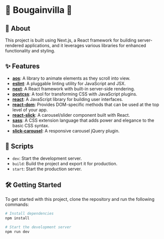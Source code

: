 # 🌺 Bougainvilla 🌺

## 🌟 About

This project is built using Next.js, a React framework for building server-rendered applications, and it leverages various libraries for enhanced functionality and styling.

## ✨ Features

- **[aos](https://github.com/michalsnik/aos)**: A library to animate elements as they scroll into view.
- **[eslint](https://eslint.org/)**: A pluggable linting utility for JavaScript and JSX.
- **[next](https://nextjs.org/)**: A React framework with built-in server-side rendering.
- **[postcss](https://postcss.org/)**: A tool for transforming CSS with JavaScript plugins.
- **[react](https://reactjs.org/)**: A JavaScript library for building user interfaces.
- **[react-dom](https://reactjs.org/docs/react-dom.html)**: Provides DOM-specific methods that can be used at the top level of your app.
- **[react-slick](https://github.com/akiran/react-slick)**: A carousel/slider component built with React.
- **[sass](https://sass-lang.com/)**: A CSS extension language that adds power and elegance to the basic CSS syntax.
- **[slick-carousel](https://github.com/kenwheeler/slick)**: A responsive carousel jQuery plugin.

## 🚀 Scripts

- `dev`: Start the development server.
- `build`: Build the project and export it for production.
- `start`: Start the production server.

## 🛠️ Getting Started

To get started with this project, clone the repository and run the following commands:

```bash
# Install dependencies
npm install

# Start the development server
npm run dev
